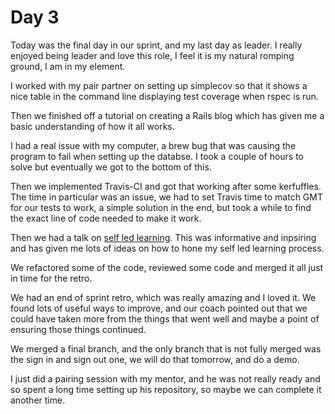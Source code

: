 # Day 3

Today was the final day in our sprint, and my last day as leader. I really enjoyed being leader and love this role, I feel it is my natural romping ground, I am in my element.

I worked with my pair partner on setting up simplecov so that it shows a nice table in the command line displaying test coverage when rspec is run.

Then we finished off a tutorial on creating a Rails blog which has given me a basic understanding of how it all works.

I had a real issue with my computer, a brew bug that was causing the program to fail when setting up the databse. I took a couple of hours to solve but eventually we got to the bottom of this.

Then we implemented Travis-CI and got that working after some kerfuffles. The time in particular was an issue, we had to set Travis time to match GMT for our tests to work, a simple solution in the end, but took a while to find the exact line of code needed to make it work.

Then we had a talk on [self led learning](./self_led_learning.md). This was informative and inpsiring and has given me lots of ideas on how to hone my self led learning process.

We refactored some of the code, reviewed some code and merged it all just in time for the retro.

We had an end of sprint retro, which was really amazing and I loved it. We found lots of useful ways to improve, and our coach pointed out that we could have taken more from the things that went well and maybe a point of ensuring those things continued.

We merged a final branch, and the only branch that is not fully merged was the sign in and sign out one, we will do that tomorrow, and do a demo.

I just did a pairing session with my mentor, and he was not really ready and so spent a long time setting up his repository, so maybe we can complete it another time.


